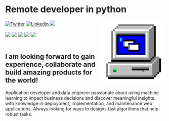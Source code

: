 # Remote developer in python

<div align="center">

<img align="right" alt="GIF" src="https://github.com/deut-erium/deut-erium/blob/master/assets/computer.gif?raw=1" width="200vw" />


<div align="left">
<a href="https://twitter.com/And_Reyw"><img src="https://img.shields.io/twitter/follow/And_Reyw?style=social" alt="Twitter"></a>
  <a href="https://www.linkedin.com/in/andres-reyes3/"><img src="https://img.shields.io/badge/LinkedIn--blueviolet.svg?style=social&logo=linkedin" alt="LinkedIn"></a>
  <a href="https://medium.com/@andresreyesv" style="width: 10px;"><img src="https://img.shields.io/badge/-@andres%20reyes-000000?style=flat&labelColor=000000&logo=Medium&link=https://medium.com/@andresreyesv"></a>
<br>
<br>
  <img src="https://img.shields.io/badge/Python-3766AB?style=flat-square&logo=Python&logoColor=white"/>
  <img src="https://img.shields.io/badge/Django-092E20?style=flat-square&logo=Django&logoColor=white"/>
  <img src="https://img.shields.io/badge/Flask-000000?style=flat-square&logo=Flask&logoColor=white"/>
  <img src="https://img.shields.io/badge/MySQL-4479A1?style=flat-square&logo=MySQL&logoColor=white"/>
  <img src="https://img.shields.io/badge/Docker-2496ED?style=flat-square&logo=Docker&logoColor=white"/>
</div>
</div>
<br>
<h2>I am looking forward to gain experience, collaborate and build amazing products for the world!   </h2>
<p>Application developer and data engineer passionate about using machine learning to impact business decisions and discover meaningful insights. with knowledge in deployment, implementation, and maintenance web applications. Always looking for ways to designs fast algorithms that help robust tasks.</p>
